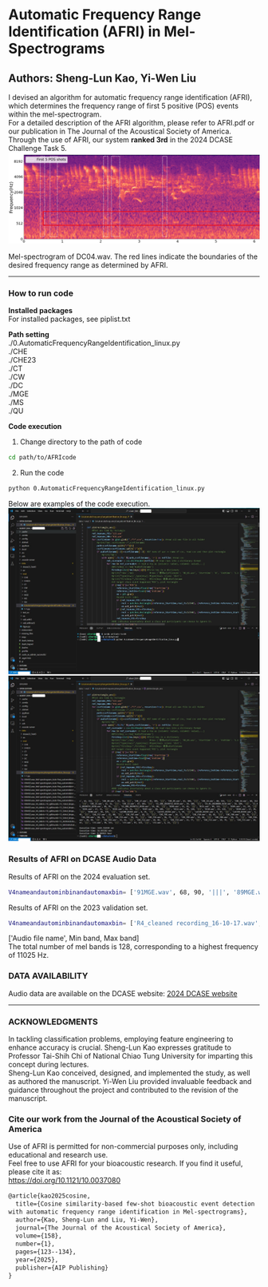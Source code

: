 # Automatic Frequency Range Identification (AFRI) in Mel-Spectrograms
Authors: Sheng-Lun Kao, Yi-Wen Liu
---

I devised an algorithm for automatic frequency range identification (AFRI), which determines the frequency range of first 5 positive (POS) events within the mel-spectrogram.  
For a detailed description of the AFRI algorithm, please refer to AFRI.pdf or our publication in The Journal of the Acoustical Society of America.  
Through the use of AFRI, our system **ranked 3rd**  in the 2024 DCASE Challenge Task 5.  
![](./index_files/DC04.wav.jpg)

Mel-spectrogram of DC04.wav. The red lines indicate the boundaries of the desired frequency range as determined by AFRI.

---

### How to run code
**Installed packages**  
For installed packages, see piplist.txt

**Path setting**  
./0.AutomaticFrequencyRangeIdentification_linux.py  
./CHE  
./CHE23  
./CT  
./CW  
./DC  
./MGE  
./MS  
./QU  

**Code execution**

1. Change directory to the path of code

```bash
cd path/to/AFRIcode
```

2. Run the code

```bash
python 0.AutomaticFrequencyRangeIdentification_linux.py
```

Below are examples of the code execution.
![](./index_files/runcode1.jpg)
![](./index_files/runcode2.jpg)

### Results of AFRI on DCASE Audio Data
Results of AFRI on the 2024 evaluation set.
```bash
V4nameandautominbinandautomaxbin= ['91MGE.wav', 68, 90, '|||', '89MGE.wav', 77, 113, '|||', '85MGE.wav', 67, 86, '|||', 'QU02.wav', 6, 36, '|||', 'QU08.wav', 100, 114, '|||', 'QU06.wav', 7, 26, '|||', 'QU01.wav', 31, 46, '|||', 'QU04.wav', 16, 29, '|||', 'QU07.wav', 12, 27, '|||', 'QU05.wav', 9, 46, '|||', 'QU03.wav', 37, 63, '|||', 'CHE_10.wav', 13, 28, '|||', 'CHE_18.wav', 58, 110, '|||', 'CHE_19.wav', 68, 110, '|||', 'CHE_02.wav', 17, 31, '|||', 'CHE_11.wav', 13, 28, '|||', 'CHE_09.wav', 60, 121, '|||', 'CHE_03.wav', 16, 30, '|||', 'CHE_06.wav', 58, 106, '|||', 'CHE_01.wav', 61, 106, '|||', 'CHE_12.wav', 14, 29, '|||', 'CHE_07.wav', 62, 112, '|||', 'CHE_04.wav', 15, 31, '|||', 'CHE_17.wav', 81, 105, '|||', 'CHE_05.wav', 62, 104, '|||', 'CHE_14.wav', 60, 114, '|||', 'CHE_16.wav', 68, 112, '|||', 'CHE_15.wav', 11, 31, '|||', 'CHE_13.wav', 67, 103, '|||', 'E1_208_20190712_0150.wav', 54, 108, '|||', 'E4_49_20190804_0150.wav', 56, 104, '|||', 'E3_49_20190715_0150.wav', 48, 95, '|||', 'E2_208_20190712_0150.wav', 54, 86, '|||', 'DC06.wav', 15, 41, '|||', 'DC11.wav', 89, 122, '|||', 'DC05.wav', 11, 29, '|||', 'DC01.wav', 17, 31, '|||', 'DC02.wav', 19, 31, '|||', 'DC07.wav', 68, 106, '|||', 'DC12.wav', 78, 110, '|||', 'DC10.wav', 83, 119, '|||', 'DC04.wav', 17, 34, '|||', 'DC08.wav', 81, 125, '|||', 'cw1300_DCASE.wav', 4, 35, '|||', 'cw1315_DCASE.wav', 5, 59, '|||', 'cw1345_DCASE.wav', 4, 47, '|||', 'cw1330_DCASE.wav', 2, 45, '|||', 'CHE_F17.wav', 15, 80, '|||', 'CHE_F07.wav', 18, 77, '|||', 'CHE_F05.wav', 14, 77, '|||', 'CHE_F10.wav', 18, 81, '|||', 'CHE_F06.wav', 30, 76, '|||', 'CHE_F02.wav', 20, 76, '|||', 'CHE_F11.wav', 18, 76, '|||', 'CHE_F14.wav', 36, 75, '|||', 'CHE_F09.wav', 19, 84, '|||', 'CHE_F08.wav', 44, 75, '|||', 'CHE_F18.wav', 28, 68, '|||', 'CHE_F03.wav', 15, 61, '|||', 'CHE_F12.wav', 18, 66, '|||', 'CHE_F19.wav', 15, 77, '|||', 'CHE_F13.wav', 19, 76, '|||', 'CHE_F15.wav', 19, 67, '|||', 'ct1.wav', 78, 113, '|||', 'ct3.wav', 97, 123, '|||', 'ct2.wav', 2, 23, '|||']
```

Results of AFRI on the 2023 validation set.
```bash
V4nameandautominbinandautomaxbin= ['R4_cleaned recording_16-10-17.wav', 3, 23, '|||', 'R4_cleaned recording_TEL_24-10-17.wav', 13, 38, '|||', 'R4_cleaned recording_17-10-17.wav', 6, 42, '|||', 'file_423_487.wav', 31, 56, '|||', 'R4_cleaned recording_TEL_19-10-17.wav', 6, 75, '|||', 'file_97_113.wav', 3, 23, '|||', 'R4_cleaned recording_TEL_20-10-17.wav', 12, 42, '|||', 'R4_cleaned recording_TEL_23-10-17.wav', 13, 43, '|||', 'R4_cleaned recording_TEL_25-10-17.wav', 2, 23, '|||', 'R4_cleaned recording_13-10-17.wav', 3, 23, '|||', 'ME1.wav', 17, 33, '|||', 'ME2.wav', 17, 73, '|||', 'BUK5_20180921_015906a.wav', 100, 121, '|||', 'BUK4_20161011_000804.wav', 107, 122, '|||', 'BUK1_20181013_023504.wav', 107, 123, '|||', 'BUK1_20181011_001004.wav', 100, 115, '|||', 'BUK5_20161101_002104a.wav', 88, 125, '|||', 'BUK4_20171022_004304a.wav', 100, 119, '|||']
```

['Audio file name', Min band, Max band]  
The total number of mel bands is 128, corresponding to a highest frequency of 11025 Hz.

### DATA AVAILABILITY
Audio data are available on the DCASE website: [2024 DCASE website](https://dcase.community/challenge2024/task-few-shot-bioacoustic-event-detection)

---

### ACKNOWLEDGMENTS
In tackling classification problems, employing feature engineering to enhance accuracy is crucial. Sheng-Lun Kao expresses gratitude to Professor Tai-Shih Chi of National Chiao Tung University for imparting this concept during lectures.  
Sheng-Lun Kao conceived, designed, and implemented the study, as well as authored the manuscript. Yi-Wen Liu provided invaluable feedback and guidance throughout the project and contributed to the revision of the manuscript.


### Cite our work from the Journal of the Acoustical Society of America
Use of AFRI is permitted for non-commercial purposes only, including educational and research use.  
Feel free to use AFRI for your bioacoustic research. If you find it useful, please cite it as:  
https://doi.org/10.1121/10.0037080  
```
@article{kao2025cosine,
  title={Cosine similarity-based few-shot bioacoustic event detection with automatic frequency range identification in Mel-spectrograms},
  author={Kao, Sheng-Lun and Liu, Yi-Wen},
  journal={The Journal of the Acoustical Society of America},
  volume={158},
  number={1},
  pages={123--134},
  year={2025},
  publisher={AIP Publishing}
}
```
